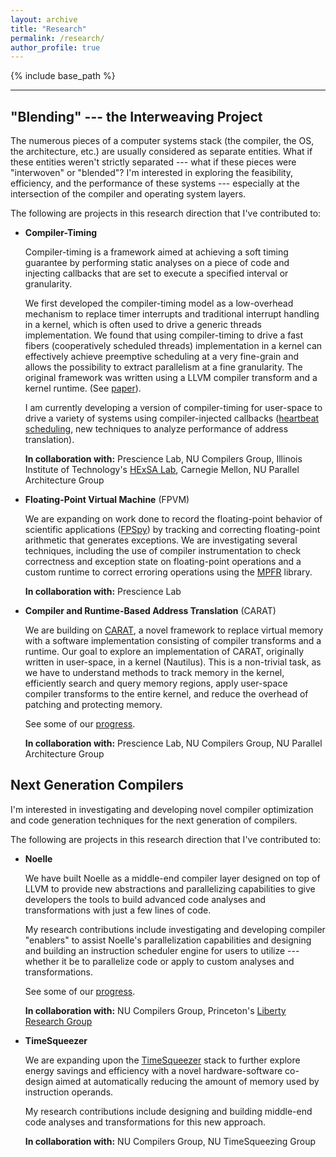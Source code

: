 ```yaml
---
layout: archive
title: "Research"
permalink: /research/
author_profile: true
---
```


{% include base_path %}

---

## "Blending" --- the Interweaving Project
The numerous pieces of a computer systems stack (the compiler, the OS, the 
architecture, etc.) are usually considered as separate entities. What if 
these entities weren't strictly separated --- what if these pieces were
"interwoven" or "blended"? I'm interested in exploring the feasibility, 
efficiency, and the performance of these systems --- especially at the 
intersection of the compiler and operating system layers. 

The following are projects in this research direction that I've contributed to:

- **Compiler-Timing**

  Compiler-timing is a framework aimed at achieving a soft timing guarantee 
  by performing static analyses on a piece of code and injecting callbacks 
  that are set to execute a specified interval or granularity. 

  We first developed the compiler-timing model as a low-overhead mechanism to 
  replace timer interrupts and traditional interrupt handling in a kernel,
  which is often used to drive a generic threads implementation. We found 
  that using compiler-timing to drive a fast fibers (cooperatively 
  scheduled threads) implementation in a kernel can effectively achieve 
  preemptive scheduling at a very fine-grain and allows the possibility
  to extract parallelism at a fine granularity. The original framework 
  was written using a LLVM compiler transform and a kernel runtime.
  (See [paper](https://souradipghosh.com/pubs-talks/)).
 
  I am currently developing a version of compiler-timing for user-space
  to drive a variety of systems using compiler-injected callbacks
  ([heartbeat scheduling](http://www.andrew.cmu.edu/user/mrainey//heartbeat/heartbeat.html),
  new techniques to analyze performance of address translation). 
 
  **In collaboration with:** Prescience Lab, NU Compilers Group, Illinois Institute 
  of Technology's [HExSA Lab](http://cs.iit.edu/~khale/lab/index.html), Carnegie Mellon, 
  NU Parallel Architecture Group

- **Floating-Point Virtual Machine** (FPVM)

  We are expanding on work done to record the floating-point behavior
  of scientific applications ([FPSpy](http://pdinda.org/Papers/hpdc20.pdf)) by tracking and correcting 
  floating-point arithmetic that generates exceptions. We are investigating
  several techniques, including the use of compiler instrumentation
  to check correctness and exception state on floating-point
  operations and a custom runtime to correct erroring operations using
  the [MPFR](https://www.mpfr.org/) library.
 
  **In collaboration with:** Prescience Lab 

- **Compiler and Runtime-Based Address Translation** (CARAT)

  We are building on [CARAT](http://pdinda.org/Papers/pldi20.pdf), a novel framework to replace virtual 
  memory with a software implementation consisting of compiler transforms
  and a runtime. Our goal to explore an implementation of CARAT, 
  originally written in user-space, in a kernel (Nautilus). This is
  a non-trivial task, as we have to understand methods to track memory
  in the kernel, efficiently search and query memory regions, apply 
  user-space compiler transforms to the entire kernel, and reduce 
  the overhead of patching and protecting memory.
  
  See some of our [progress](https://souradipghosh.com/pubs-talks/).
 
  **In collaboration with:** Prescience Lab, NU Compilers Group, NU Parallel Architecture Group


## Next Generation Compilers 
I'm interested in investigating and developing novel compiler optimization
and code generation techniques for the next generation of compilers. 

The following are projects in this research direction that I've contributed to:
 
- **Noelle**

  We have built Noelle as a middle-end compiler layer designed on top 
  of LLVM to provide new abstractions and parallelizing capabilities 
  to give developers the tools to build advanced code analyses and 
  transformations with just a few lines of code.  

  My research contributions include investigating and developing 
  compiler "enablers" to assist Noelle's parallelization capabilities 
  and designing and building an instruction scheduler engine for 
  users to utilize --- whether it be to parallelize code or apply 
  to custom analyses and transformations. 
  
  See some of our [progress](https://users.cs.northwestern.edu/~simonec/Software.html).

  **In collaboration with:** NU Compilers Group, Princeton's [Liberty
  Research Group](https://liberty.princeton.edu/) 

- **TimeSqueezer**

  We are expanding upon the [TimeSqueezer](https://users.cs.northwestern.edu/~simonec/files/Research/papers/RES_ISCA_2019.pdf)
  stack to further explore energy savings and efficiency with a novel 
  hardware-software co-design aimed at automatically reducing the 
  amount of memory used by instruction operands. 

  My research contributions include designing and building middle-end 
  code analyses and transformations for this new approach.  

  **In collaboration with:** NU Compilers Group, NU TimeSqueezing Group 
